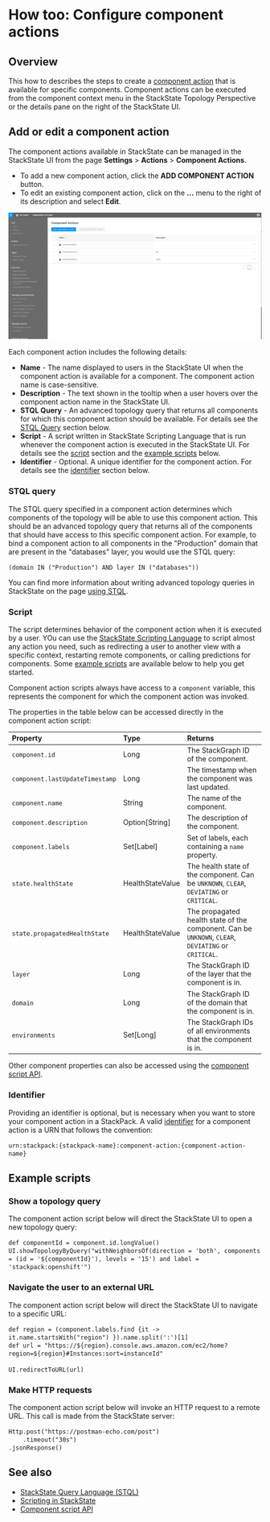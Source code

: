 # How too: Configure component actions


## Overview 

This how to describes the steps to create a [component action](/configure/topology/component_actions.md) that is available for specific components. Component actions can be executed from the component context menu in the StackState Topology Perspective or the details pane on the right of the StackState UI.

## Add or edit a component action

The component actions available in StackState can be managed in the StackState UI from the page **Settings** > **Actions** > **Component Actions**.

* To add a new component action, click the **ADD COMPONENT ACTION** button.
* To edit an existing component action, click on the **...** menu to the right of its description and select **Edit**.

![Component Actions](../../.gitbook/assets/component_actions.png)

Each component action includes the following details:

* **Name** - The name displayed to users in the StackState UI when the component action is available for a component. The component action name is case-sensitive.
* **Description** - The text shown in the tooltip when a user hovers over the component action name in the StackState UI.
* **STQL Query** - An advanced topology query that returns all components for which this component action should be available. For details see the [STQL Query](#stql-query) section below.
* **Script** - A script written in StackState Scripting Language that is run whenever the component action is executed in the StackState UI. For details see the [script](#script) section and the [example scripts](#example-scripts) below.
* **Identifier** - Optional. A unique identifier for the component action. For details see the [identifier](#identifier) section below.

### STQL query

The STQL query specified in a component action determines which components of the topology will be able to use this component action. This should be an advanced topology query that returns all of the components that should have access to this specific component action. For example, to bind a component action to all components in the "Production" domain that are present in the "databases" layer, you would use the STQL query:

```text
(domain IN ("Production") AND layer IN ("databases")) 
```

You can find more information about writing advanced topology queries in StackState on the page [using STQL](/develop/reference/stql_reference.md).

### Script

The script determines behavior of the component action when it is executed by a user. YOu can use the [StackState Scripting Language](/develop/reference/scripting/scripting-in-stackstate.md) to script almost any action you need, such as redirecting a user to another view with a specific context, restarting remote components, or calling predictions for components. Some [example scripts](#example-scripts) are available below to help you get started.

Component action scripts always have access to a `component` variable, this represents the component for which the component action was invoked.

The properties in the table below can be accessed directly in the component action script:

| Property | Type | Returns |
| :--- | :--- | :--- |
| `component.id` | Long | The StackGraph ID of the component. |
| `component.lastUpdateTimestamp` | Long | The timestamp when the component was last updated. |
| `component.name` | String| The name of the component. | 
| `component.description` | Option\[String\] | The description of the component. |
| `component.labels` | Set\[Label\] | Set of labels, each containing a `name` property. |  
| `state.healthState` | HealthStateValue | The health state of the component. Can be `UNKNOWN`, `CLEAR`, `DEVIATING` or `CRITICAL`. |
| `state.propagatedHealthState` | HealthStateValue | The propagated health state of the component. Can be `UNKNOWN`, `CLEAR`, `DEVIATING` or `CRITICAL`. |
| `layer` | Long | The StackGraph ID of the layer that the component is in. |
| `domain` | Long | The StackGraph ID of the domain that the component is in. |
| `environments` | Set\[Long\] | The StackGraph IDs of all environments that the component is in. |

Other component properties can also be accessed using the [component script API](/develop/reference/scripting/script-apis/component.md).

### Identifier

Providing an identifier is optional, but is necessary when you want to store your component action in a StackPack. A valid [identifier](/configure/identifiers.md) for a component action is a URN that follows the convention:

```text
urn:stackpack:{stackpack-name}:component-action:{component-action-name}
```

## Example scripts

### Show a topology query

The component action script below will direct the StackState UI to open a new topology query:

```text
def componentId = component.id.longValue()
UI.showTopologyByQuery("withNeighborsOf(direction = 'both', components = (id = '${componentId}'), levels = '15') and label = 'stackpack:openshift'")
```

### Navigate the user to an external URL

The component action script below will direct the StackState UI to navigate to a specific URL:

```text
def region = (component.labels.find {it -> it.name.startsWith("region") }).name.split(':')[1]
def url = "https://${region}.console.aws.amazon.com/ec2/home?region=${region}#Instances:sort=instanceId"

UI.redirectToURL(url)
```

### Make HTTP requests

The component action script below will invoke an HTTP request to a remote URL. This call is made from the StackState server:

```text
Http.post("https://postman-echo.com/post")
    .timeout("30s")
.jsonResponse()
```

## See also

* [StackState Query Language (STQL)](/develop/reference/stql_reference.md)    
* [Scripting in StackState](/develop/reference/scripting/scripting-in-stackstate.md)
* [Component script API](/develop/reference/scripting/script-apis/component.md)